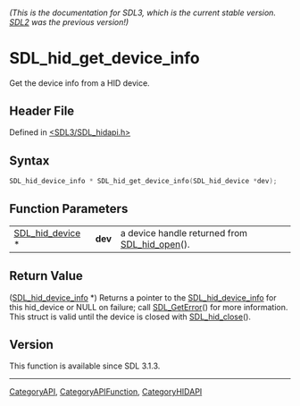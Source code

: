 ###### (This is the documentation for SDL3, which is the current stable version. [SDL2](https://wiki.libsdl.org/SDL2/) was the previous version!)
# SDL_hid_get_device_info

Get the device info from a HID device.

## Header File

Defined in [<SDL3/SDL_hidapi.h>](https://github.com/libsdl-org/SDL/blob/main/include/SDL3/SDL_hidapi.h)

## Syntax

```c
SDL_hid_device_info * SDL_hid_get_device_info(SDL_hid_device *dev);
```

## Function Parameters

|                                    |         |                                                               |
| ---------------------------------- | ------- | ------------------------------------------------------------- |
| [SDL_hid_device](SDL_hid_device) * | **dev** | a device handle returned from [SDL_hid_open](SDL_hid_open)(). |

## Return Value

([SDL_hid_device_info](SDL_hid_device_info) *) Returns a pointer to the
[SDL_hid_device_info](SDL_hid_device_info) for this hid_device or NULL on
failure; call [SDL_GetError](SDL_GetError)() for more information. This
struct is valid until the device is closed with
[SDL_hid_close](SDL_hid_close)().

## Version

This function is available since SDL 3.1.3.

----
[CategoryAPI](CategoryAPI), [CategoryAPIFunction](CategoryAPIFunction), [CategoryHIDAPI](CategoryHIDAPI)


